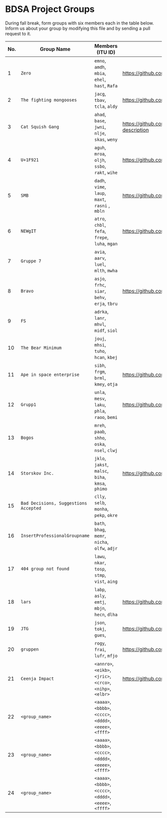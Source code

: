 # BDSA Project Groups

During fall break, form groups with six members each in the table below.
Inform us about your group by modifying this file and by sending a pull request to it.

|  No. | Group Name                            | Members (ITU ID)                                  | Repository URL |
|------|---------------------------------------|---------------------------------------------------| ------------------------------------- |
|    1 | `Zero`                                | `emno`, `amdh`, `mbia`, `ehel`, `hast`, `Rafa`    | https://github.com/mikkel080/BDSA-GitInsight  |
|    2 | `The fighting mongooses`              | `jacg`, `tbav`, `tcla`, `aldy`                    | https://github.com/Grumlebob/GitInsight |
|    3 | `Cat Squish Gang`                     | `ahad`, `base`, `jwni`, `nlje`, `skas`, `weny`    | https://github.com/AdamHadouTemsamani/project-description |
|    4 | `U+1F921`                             | `aguh`, `mroa`, `oljh`, `ssbo`, `rakt`, `wihe`    | https://github.com/WilliamHeidemann/GitInsight |
|    5 | `SMB`                                 | `dadh`, `vime`, `laup`, `maxt`, `rasni` , `mbln`  | https://github.com/whistle-dev/bdsaproject |
|    6 | `NEWgIT`                              | `atro`, `chbl`, `fefa`, `frepe`, `luha`, `mgan`   | https://github.com/duckth/bdsa-project-newgit |
|    7 | `Gruppe 7`                            | `avia`, `aarv`, `luel`, `mlth`, `mwha`            |  |
|    8 | `Bravo`                               | `asjo`, `frhc`, `siar`, `behv`, `erja`, `tbru`    | https://github.com/bhviid/project-description |
|    9 | `FS`                                  | `adrka`, `lanr`, `mhvl`, `midf`, `siol`           |  |
|   10 | `The Bear Minimum`                    | `jouj`, `mhsi`, `tuho`, `hcan`, `kbej`            |  |
|   11 | `Ape in space enterprise`             | `sibh`, `frgm`, `brml`, `kmey`, `otja`            | https://github.com/frmo24042/GitInsight |
|   12 | `Grupp1`                              | `unla`, `mesv`, `laku`, `phla`, `raoo`, `bemi`    | https://github.com/bemillant/BDSA-project |
|   13 | `Bogos`                               | `mreh`, `paab`, `shho`, `oska`, `nsel`, `clwj`    |  |
|   14 | `Storskov Inc.`                       | `jklo`, `jakst`, `malsc`, `biha`, `kmsa`, `phimo` | https://github.com/MegetSkuffet/BDSA-project
|   15 | `Bad Decisions, Suggestions Accepted` | `clly`, `selb`, `monha`, `pekp`, `okre`           |  |
|   16 | `InsertProfessionalGroupname`         | `bath`, `bhag`, `memr`, `nicha`, `olfw`, `adjr`   |  |
|   17 | `404 group not found`                 | `lawu`, `nkar`, `tosp`, `stmp`, `vist`, `aing`    |  |
|   18 | `lars`                                | `labp`, `asly`, `emtj`, `mbjn`, `hecn`, `dlha`    | https://github.com/lauritsbrok/CSharpProject |
|   19 | `JTG`                                 | `json`, `tokj`, `gues`,                           | https://github.com/tkjelds/GitInsight  |
|   20 | `gruppen`                             | `rogy`, `frai`, `lufr`, `mfjo`                    | https://github.com/luczito/BDSA-projekt.git |
|   21 | `Ceenja Impact`                        | `<annro>`, `<eikb>`, `<jric>`, `<crco>`, `<nihp>`, `<elbr>` | https://github.com/Divik-kid/BDSA_PROJECT |
|   22 | `<group_name>`                        | `<aaaa>`, `<bbbb>`, `<cccc>`, `<dddd>`, `<eeee>`, `<ffff>` |  |
|   23 | `<group_name>`                        | `<aaaa>`, `<bbbb>`, `<cccc>`, `<dddd>`, `<eeee>`, `<ffff>` |  |
|   24 | `<group_name>`                        | `<aaaa>`, `<bbbb>`, `<cccc>`, `<dddd>`, `<eeee>`, `<ffff>` |  |

